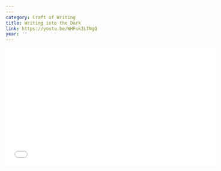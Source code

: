 ```yaml
---
---
category: Craft of Writing
title: Writing into the Dark
link: https://youtu.be/WHFukILTNgQ
year: ''
---
```

<iframe width="560" height="315" src="{{ page.link }}" frameborder="0" allowfullscreen></iframe>
